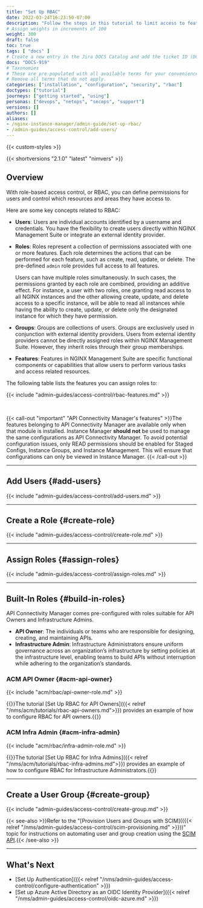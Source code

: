 ```yaml
---
title: "Set Up RBAC"
date: 2022-03-24T16:23:50-07:00
description: "Follow the steps in this tutorial to limit access to features using role-based access control (RBAC)."
# Assign weights in increments of 100
weight: 300
draft: false
toc: true
tags: [ "docs" ]
# Create a new entry in the Jira DOCS Catalog and add the ticket ID (DOCS-<number>) below
docs: "DOCS-919"
# Taxonomies
# These are pre-populated with all available terms for your convenience.
# Remove all terms that do not apply.
categories: ["installation", "configuration", "security", "rbac"]
doctypes: ["tutorial"]
journeys: ["getting started", "using"]
personas: ["devops", "netops", "secops", "support"]
versions: []
authors: []
aliases:
- /nginx-instance-manager/admin-guide/set-up-rbac/
- /admin-guides/access-control/add-users/
---
```


{{< custom-styles >}}

{{< shortversions "2.1.0" "latest" "nimvers" >}}

## Overview

With role-based access control, or RBAC, you can define permissions for users and control which resources and areas they have access to.

Here are some key concepts related to RBAC:

- **Users**: Users are individual accounts identified by a username and credentials. You have the flexibility to create users directly within NGINX Management Suite or integrate an external identity provider.
- **Roles**: Roles represent a collection of permissions associated with one or more features. Each role determines the actions that can be performed for each feature, such as create, read, update, or delete. The pre-defined `admin` role provides full access to all features.

   Users can have multiple roles simultaneously. In such cases, the permissions granted by each role are combined, providing an additive effect. For instance, a user with two roles, one granting read access to all NGINX instances and the other allowing create, update, and delete access to a specific instance, will be able to read all instances while having the ability to create, update, or delete only the designated instance for which they have permission.

- **Groups**: Groups are collections of users. Groups are exclusively used in conjunction with external identity providers. Users from external identity providers cannot be directly assigned roles within NGINX Management Suite. However, they inherit roles through their group memberships.
- **Features**: Features in NGINX Management Suite are specific functional components or capabilities that allow users to perform various tasks and access related resources. 


The following table lists the features you can assign roles to:

{{< include "admin-guides/access-control/rbac-features.md" >}}

<br>

{{< call-out "important" "API Connectivity Manager's features" >}}The features belonging to API Connectivity Manager are available only when that module is installed.
Instance Manager **should not** be used to manage the same configurations as API Connectivity Manager. To avoid potential configuration issues, only READ permissions should be enabled for Staged Configs, Instance Groups, and Instance Management. This will ensure that configurations can only be viewed in Instance Manager. {{< /call-out >}}

---

## Add Users {#add-users}

{{< include "admin-guides/access-control/add-users.md" >}}

---

## Create a Role {#create-role}

{{< include "admin-guides/access-control/create-role.md" >}}

---

## Assign Roles {#assign-roles}

{{< include "admin-guides/access-control/assign-roles.md" >}}

---

## Built-In Roles {#build-in-roles}

API Connectivity Manager comes pre-configured with roles suitable for API Owners and Infrastructure Admins.

- **API Owner**: The individuals or teams who are responsible for designing, creating, and maintaining APIs.
- **Infrastructure Admin**: Infrastructure Administrators ensure uniform governance across an organization’s infrastructure by setting policies at the infrastructure level, enabling teams to build APIs without interruption while adhering to the organization’s standards.

### ACM API Owner {#acm-api-owner}

{{< include "acm/rbac/api-owner-role.md" >}}

{{<see-also>}}The tutorial [Set Up RBAC for API Owners]({{< relref "/nms/acm/tutorials/rbac-api-owners.md">}}) provides an example of how to configure RBAC for API owners.{{</see-also>}}

### ACM Infra Admin {#acm-infra-admin}

{{< include "acm/rbac/infra-admin-role.md" >}}

{{<see-also>}}The tutorial [Set Up RBAC for Infra Admins]({{< relref "/nms/acm/tutorials/rbac-infra-admins.md">}}) provides an example of how to configure RBAC for Infrastructure Administrators.{{</see-also>}}

---

## Create a User Group {#create-group}


{{< include "admin-guides/access-control/create-group.md" >}}

{{< see-also >}}Refer to the "[Provision Users and Groups with SCIM](({{< relref "/nms/admin-guides/access-control/scim-provisioning.md" >}}))" topic for instructions on automating user and group creation using the [SCIM API](http://www.simplecloud.info).{{< /see-also >}}


---

## What's Next

- [Set Up Authentication]({{< relref "/nms/admin-guides/access-control/configure-authentication" >}})
- [Set up Azure Active Directory as an OIDC Identity Provider]({{< relref "/nms/admin-guides/access-control/oidc-azure.md" >}})
